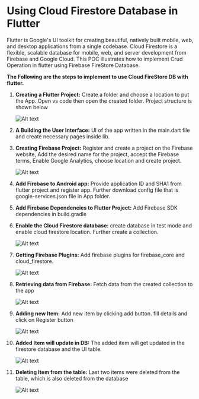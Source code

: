 # Using Cloud Firestore Database in Flutter

Flutter is Google's UI toolkit for creating beautiful, natively built mobile, web, and desktop applications from a single codebase. Cloud Firestore is a flexible, scalable database for mobile, web, and server development from Firebase and Google Cloud. This POC illustrates how to implement Crud Operation in flutter using Firebase FireStore Database.

**The Following are the steps to implement to use Cloud FireStore DB with flutter.**

1. **Creating a Flutter Project:** Create a folder and choose a location to put the App. Open vs code then open the created folder. Project structure is shown below

     ![Alt text](https://github.com/Protontech-1803/Cloud2.0/blob/main/Using_Cloud_Firestore_Database_in_Flutter/1.1.png)
 
2. **A Building the User Interface:** UI of the app written in the main.dart file and create necessary pages inside lib.

3. **Creating Firebase Project:** Register and create a project on the Firebase website, Add the desired name for the project, accept the Firebase terms, Enable Google Analytics, choose location and create project.

    ![Alt text](https://github.com/Protontech-1803/Cloud2.0/blob/main/Using_Cloud_Firestore_Database_in_Flutter/1.2.png)

4. **Add Firebase to Android app:** Provide application ID and SHA1 from flutter project and register app. Further download config file that is google-services.json file in App folder.

5.	**Add Firebase Dependencies to Flutter Project:** Add Firebase SDK dependencies in build.gradle 

6.	**Enable the Cloud Firestore database:** create database in test mode and enable cloud firestore location. Further create a collection.

    ![Alt text](https://github.com/Protontech-1803/Cloud2.0/blob/main/Using_Cloud_Firestore_Database_in_Flutter/1.3.png)

7. **Getting Firebase Plugins:** Add firebase plugins for firebase_core and cloud_firestore.

    ![Alt text](https://github.com/Protontech-1803/Cloud2.0/blob/main/Using_Cloud_Firestore_Database_in_Flutter/1.4.png)

8. **Retrieving data from Firebase:** Fetch data from the created collection to the app
    
    ![Alt text](https://github.com/Protontech-1803/Cloud2.0/blob/main/Using_Cloud_Firestore_Database_in_Flutter/1.5.png)

9. **Adding new Item:** Add new item by clicking add button. fill details and click on Register button

    ![Alt text](https://github.com/Protontech-1803/Cloud2.0/blob/main/Using_Cloud_Firestore_Database_in_Flutter/1.6.png)

10. **Added Item will update in DB:** The added item will get updated in the firestore database and the UI table.

    ![Alt text](https://github.com/Protontech-1803/Cloud2.0/blob/main/Using_Cloud_Firestore_Database_in_Flutter/1.7.png)

11. **Deleting Item from the table:** Last two items were deleted from the table, which is also deleted from the database 

    ![Alt text](https://github.com/Protontech-1803/Cloud2.0/blob/main/Using_Cloud_Firestore_Database_in_Flutter/1.8.png)
